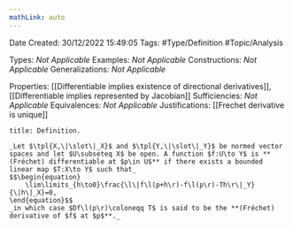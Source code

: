 ```yaml
---
mathLink: auto
---
```


<div class="topSpace"></div>

Date Created: 30/12/2022 15:49:05
Tags: #Type/Definition #Topic/Analysis

Types: _Not Applicable_
Examples: _Not Applicable_
Constructions: _Not Applicable_
Generalizations: _Not Applicable_

Properties: [[Differentiable implies existence of directional derivatives]], [[Differentiable implies represented by Jacobian]]
Sufficiencies: _Not Applicable_
Equivalences: _Not Applicable_
Justifications: [[Frechet derivative is unique]]

``` ad-Definition
title: Definition.

_Let $\tpl{X,\|\slot\|_X}$ and $\tpl{Y,\|\slot\|_Y}$ be normed vector spaces and let $U\subseteq X$ be open. A function $f:U\to Y$ is **(Fréchet) differentiable at $p\in U$** if there exists a bounded linear map $T:X\to Y$ such that_
$$\begin{equation}
    \lim\limits_{h\to0}\frac{\l\|f\l(p+h\r)-f\l(p\r)-Th\r\|_Y}{\|h\|_X}=0,
\end{equation}$$
_in which case $Df\l(p\r)\coloneqq T$ is said to be the **(Fréchet) derivative of $f$ at $p$**._

```
